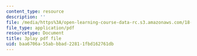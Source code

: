 ```yaml
---
content_type: resource
description: ''
file: /media/https%3A/open-learning-course-data-rc.s3.amazonaws.com/18-03sc-differential-equations-fall-2011/baa6706a55abbbad22811fbd162761db_qbyeQum8qTE.pdf
file_type: application/pdf
resourcetype: Document
title: 3play pdf file
uid: baa6706a-55ab-bbad-2281-1fbd162761db
---
```

